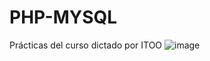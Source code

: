 # PHP-MYSQL
Prácticas del curso dictado por ITOO
![image](https://user-images.githubusercontent.com/104610596/184561196-ddc0e8c7-8a4b-4d71-b711-5fd0a817d84d.png)
